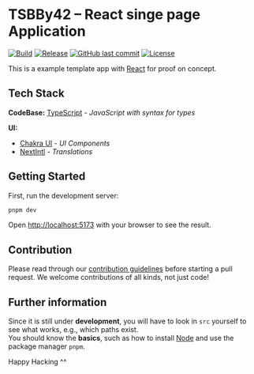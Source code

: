 # TSBBy42 – React singe page Application

[![Build](https://img.shields.io/github/actions/workflow/status/keksgauner/react-TSBBy42/ci.yml?branch=master&label=Build&style=for-the-badge)](https://github.com/keksgauner/react-TSBBy42/actions)
[![Release](https://img.shields.io/github/v/release/keksgauner/react-TSBBy42?label=Release&style=for-the-badge)](https://github.com/keksgauner/react-TSBBy42/releases)
[![GitHub last commit](https://img.shields.io/github/last-commit/keksgauner/react-TSBBy42?style=for-the-badge)](https://github.com/keksgauner/react-TSBBy42/commits/)
[![License](https://img.shields.io/github/license/keksgauner/react-TSBBy42?style=for-the-badge)](https://github.com/keksgauner/react-TSBBy42/blob/main/LICENSE)

This is a example template app with [React](https://react.dev/) for proof on concept.

## Tech Stack

**CodeBase:** [TypeScript](https://www.typescriptlang.org/) - _JavaScript with syntax for types_

**UI:**

- [Chakra UI](https://chakra-ui.com/) - _UI Components_
- [NextIntl](https://next-intl.dev/) - _Translations_

## Getting Started

First, run the development server:

```bash
pnpm dev
```

Open [http://localhost:5173](http://localhost:5173) with your browser to see the result.

## Contribution

Please read through our [contribution guidelines](CONTRIBUTING.md) before starting a pull request. We welcome contributions of all kinds, not just code!

## Further information

Since it is still under **development**, you will have to look in `src` yourself to see what works, e.g., which paths exist.\
You should know the **basics**, such as how to install [Node](https://nodejs.org/) and use the package manager `pnpm`.

Happy Hacking ^^
